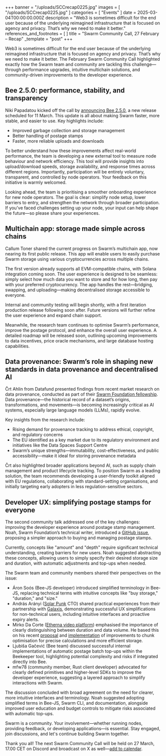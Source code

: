 +++
banner = "/uploads/SCCrecap0225.jpg"
images = [ "/uploads/SCCrecap0225.jpg" ]
categories = [ "Events" ]
date = 2025-03-04T00:00:00.000Z
description = "Web3 is sometimes difficult for the end user because of the underlying reimagined  infrastructure that is focused on agency and privacy. That’s why we need to make it better."
references_and_footnotes = [ ]
title = "Swarm Community Call, 27 February – Recap"
_template = "post"
+++

Web3 is sometimes difficult for the end user because of the underlying reimagined  infrastructure that is focused on agency and privacy. That’s why we need to make it better. The February Swarm Community Call highlighted exactly how the Swarm team and community are tackling this challenge—through performance upgrades, intuitive multichain solutions, and community-driven improvements to the developer experience.


## Bee 2.5.0: performance, stability, and transparency

Niki Papadatou kicked off the call by [announcing Bee 2.5.0](https://blog.ethswarm.org/foundation/2025/bee-2-5-0-pre-release/), a new release scheduled for 11 March. This update is all about making Swarm faster, more stable, and easier to use. Key highlights include:



* Improved garbage collection and storage management
* Better handling of postage stamps
* Faster, more reliable uploads and downloads

To better understand how these improvements affect real-world performance, the team is developing a new external tool to measure node behaviour and network efficiency. This tool will provide insights into upload/download speeds, storage availability, and response times across different regions. Importantly, participation will be entirely voluntary, transparent, and controlled by node operators. Your feedback on this initiative is warmly welcomed.

Looking ahead, the team is prioritising a smoother onboarding experience for new node operators. The goal is clear: simplify node setup, lower barriers to entry, and strengthen the network through broader participation. If you've faced challenges setting up your node, your input can help shape the future—so please share your experiences.


## Multichain app: storage made simple across chains

Callum Toner shared the current progress on Swarm’s multichain app, now nearing its first public release. This app will enable users to easily purchase Swarm storage using various cryptocurrencies across multiple chains.

The first version already supports all EVM-compatible chains, with Solana integration coming soon. The user experience is designed to be seamless: simply select how much data you want to store and for how long, then pay with your preferred cryptocurrency. The app handles the rest—bridging, swapping, and uploading—making decentralised storage accessible to everyone.

Internal and community testing will begin shortly, with a first iteration production release following soon after. Future versions will further refine the user experience and expand chain support.

Meanwhile, the research team continues to optimise Swarm’s performance, improve the postage protocol, and enhance the overall user experience. A detailed roadmap will be released soon, outlining upcoming improvements to data incentives, price oracle mechanisms, and large database hosting capabilities.


## Data provenance: Swarm’s role in shaping new standards in data provenance and decentralised AI 

Črt Ahlin from Datafund presented findings from recent market research on data provenance, conducted as part of their [Swarm Foundation fellowship](https://blog.datafund.net/datafund-is-a-swarm-fellowship-recipient-verifying-data-with-web3-57e7e20f7066). Data provenance—the historical record of a dataset’s origins, transformations, and movements—is becoming increasingly critical as AI systems, especially large language models (LLMs), rapidly evolve.

Key insights from the research include:
* Rising demand for provenance tracking to address ethical, copyright, and regulatory concerns
* The EU identified as a key market due to its regulatory environment and initiatives like the Data Spaces Support Centre
* Swarm’s unique strengths—immutability, cost-effectiveness, and public accessibility—make it ideal for storing provenance metadata

Črt also highlighted broader applications beyond AI, such as supply chain management and product lifecycle tracking. To position Swarm as a leading solution, the team recommends developing a user-friendly toolkit aligned with EU regulations, collaborating with standard-setting organisations, and initially targeting early adopters in less regulation-sensitive sectors.


## Developer UX: simplifying postage stamps for everyone

The second community talk addressed one of the key challenges: improving the developer experience around postage stamp management. Noah, Swarm Foundation’s technical writer, introduced a [GitHub issue](https://github.com/ethersphere/bee/issues/4992), proposing a simpler approach to buying and managing postage stamps.

Currently, concepts like "amount" and "depth" require significant technical understanding, creating barriers for new users. Noah suggested abstracting these concepts, allowing users to simply specify their desired storage size and duration, with automatic adjustments and top-ups when needed.

The Swarm team and community members shared their perspectives on the issue:
* Áron Soós (Bee-JS developer) introduced simplified terminology in Bee-JS, replacing technical terms with intuitive concepts like "buy storage," "duration," and "size."
* András Arányi ([Solar Punk](https://solarpunk.buzz/) CTO) shared practical experiences from their partnership with [Galaxis](https://galaxis-community.com/communities), demonstrating successful UX simplifications for non-technical users, including intuitive interfaces and proactive expiry alerts.
* Mirko Da Corte ([Etherna video platform](https://info.etherna.io/)) emphasised the importance of clearly distinguishing between duration and data volume. He based this on his recent [proposal](https://github.com/ethersphere/bee/issues/5009) and [implementation](https://github.com/Etherna/bee-net) of improvements to chunk optimisation for precise calculations and more efficient storage.
* Ljubiša Gačević (Bee team) discussed successful internal implementations of automatic postage batch top-ups within the Beekeeper tool, highlighting potential complexity and risks if integrated directly into Bee.
* mfw78 (community member, Rust client developer) advocated for clearly defined primitives and higher-level SDKs to improve the developer experience, suggesting a layered approach to simplify interactions with Swarm.

The discussion concluded with broad agreement on the need for clearer, more intuitive interfaces and terminology. Noah suggested adopting simplified terms in Bee-JS, Swarm CLI, and documentation, alongside improved user education and budget controls to mitigate risks associated with automatic top-ups.

Swarm is a community. Your involvement—whether running nodes, providing feedback, or developing applications—is essential. Stay engaged, join discussions, and let's continue building Swarm together.

Thank you all! The next Swarm Community Call will be held on 27 March, 17.00 CET on Discord and broadcast on X as well—[add to calendar](https://www.addevent.com/event/zb25028179). 
